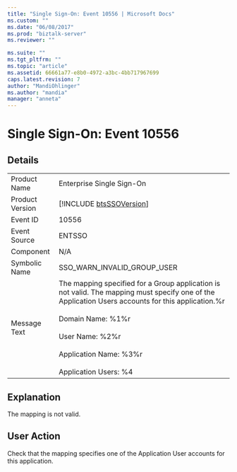 ```yaml
---
title: "Single Sign-On: Event 10556 | Microsoft Docs"
ms.custom: ""
ms.date: "06/08/2017"
ms.prod: "biztalk-server"
ms.reviewer: ""

ms.suite: ""
ms.tgt_pltfrm: ""
ms.topic: "article"
ms.assetid: 66661a77-e8b0-4972-a3bc-4bb717967699
caps.latest.revision: 7
author: "MandiOhlinger"
ms.author: "mandia"
manager: "anneta"
---
```

# Single Sign-On: Event 10556
## Details  
  
|                 |                                                                                                                                                                                                                                                                                   |
|-----------------|-----------------------------------------------------------------------------------------------------------------------------------------------------------------------------------------------------------------------------------------------------------------------------------|
|  Product Name   |                                                                                                                             Enterprise Single Sign-On                                                                                                                             |
| Product Version |                                                                                                            [!INCLUDE [btsSSOVersion](../includes/btsssoversion-md.md)]                                                                                                            |
|    Event ID     |                                                                                                                                       10556                                                                                                                                       |
|  Event Source   |                                                                                                                                      ENTSSO                                                                                                                                       |
|    Component    |                                                                                                                                        N/A                                                                                                                                        |
|  Symbolic Name  |                                                                                                                            SSO_WARN_INVALID_GROUP_USER                                                                                                                            |
|  Message Text   | The mapping specified for a Group application is not valid. The mapping must specify one of the Application Users accounts for this application.%r<br /><br /> Domain Name: %1%r<br /><br /> User Name: %2%r<br /><br /> Application Name: %3%r<br /><br /> Application Users: %4 |
  
## Explanation  
 The mapping is not valid.  
  
## User Action  
 Check that the mapping specifies one of the Application User accounts for this application.